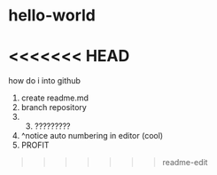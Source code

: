 # hello-world
<<<<<<< HEAD
=======
how do i into github

1. create readme.md
2. branch repository
3. 3. ?????????
4. ^notice auto numbering in editor (cool)
5. PROFIT
>>>>>>> readme-edit
